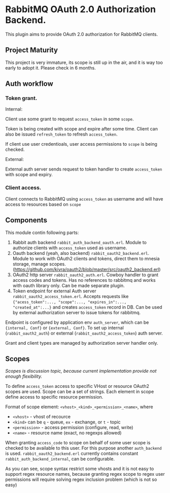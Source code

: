 # RabbitMQ OAuth 2.0 Authorization Backend.

This plugin aims to provide OAuth 2.0 authorization for RabbitMQ clients.

## Project Maturity

This project is very immature, its scope is still up in the air, and
it is way too early to adopt it. Please check in 6 months.


## Auth workflow

### Token grant.

Internal:

Client use some grant to request `access_token` in some `scope`.

Token is being created with scope and expire after some time. 
Client can also be issued `refresh_token` to refresh `access_token`.

If client use user credentioals, user access permissions to `scope` is being checked.

External:

External auth server sends request to token handler to create `access_token` with scope and expiry.

### Client access.

Client connects to RabbitMQ using `access_token` as username and will have access to resources based on `scope`


## Components

This module contin following parts:

1. Rabbit auth backend `rabbit_auth_backend_oauth.erl`. Module to authorize clients with `access_token` used as username.
2. Oauth backend (yeah, also backend) `rabbit_oauth2_backend.erl`. Module to work with OAuth2 clients and tokens, direct them to mnesia storage, manage scopes. (https://github.com/kivra/oauth2/blob/master/src/oauth2_backend.erl)
3. OAuth2 http server `rabbit_oauth2_auth.erl`. Cowboy handler to grant access codes and tokens. Has no references to rabbitmq and works with oauth library only. Can be made separate plugin.
4. Token endpoint for external Auth server `rabbit_oauth2_access_token.erl`. Accepts requests like `{"acess_token":..., "scope":..., "expires_in":..., "created_at":...}` and creates `access_token` record in DB. Can be used by external authorization server to issue tokens for rabbitmq.

Endpoint is configured by application env `auth_server`, which can be `{internal, Conf}` or `{external, Conf}`. To set up internal (`rabbit_oauth2_auth`) or external (`rabbit_oauth2_access_token`) auth server.

Grant and client types are managed by authorization server handler only.

## Scopes

*Scopes is discussion topic, because current implementation provide not enough flexibility.*

To define `access_token` access to specific VHost or resource OAuth2 scopes are used.
Scope can be a set of strings. Each element in scope define access to specific resource permission.

Format of scope element: `<vhost>_<kind>_<permission>_<name>`, where 

- `<vhost>` - vhost of recource
- `<kind>` can be `q` - queue, `ex` - exchange, or `t` - topic
- `<permission>` - access permission (configure, read, write)
- `<name>` - resource name (exact, no regexps allowed)

When granting `access_code` to scope on behalf of some user scope is checked to be available to this user. For this purpose another `auth_backend` is used. `rabbit_oauth2_backend.erl` currently contains constant `rabbit_auth_backend_internal`, can be configurable.

As you can see, scope syntax restrict some vhosts and it is not easy to support regex resource names, because granting regex scope to regex user permissions will require solving regex inclusion problem (which is not so easy)

